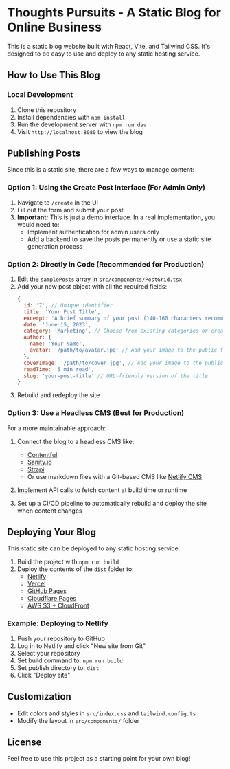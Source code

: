 
# Thoughts Pursuits - A Static Blog for Online Business

This is a static blog website built with React, Vite, and Tailwind CSS. It's designed to be easy to use and deploy to any static hosting service.

## How to Use This Blog

### Local Development

1. Clone this repository
2. Install dependencies with `npm install`
3. Run the development server with `npm run dev`
4. Visit `http://localhost:8080` to view the blog

## Publishing Posts

Since this is a static site, there are a few ways to manage content:

### Option 1: Using the Create Post Interface (For Admin Only)

1. Navigate to `/create` in the UI
2. Fill out the form and submit your post
3. **Important:** This is just a demo interface. In a real implementation, you would need to:
   - Implement authentication for admin users only
   - Add a backend to save the posts permanently or use a static site generation process

### Option 2: Directly in Code (Recommended for Production)

1. Edit the `samplePosts` array in `src/components/PostGrid.tsx`
2. Add your new post object with all the required fields:
   ```javascript
   {
     id: '7', // Unique identifier
     title: 'Your Post Title',
     excerpt: 'A brief summary of your post (140-160 characters recommended)',
     date: 'June 15, 2023',
     category: 'Marketing', // Choose from existing categories or create a new one
     author: {
       name: 'Your Name',
       avatar: '/path/to/avatar.jpg' // Add your image to the public folder
     },
     coverImage: '/path/to/cover.jpg', // Add your image to the public folder
     readTime: '5 min read',
     slug: 'your-post-title' // URL-friendly version of the title
   }
   ```
3. Rebuild and redeploy the site

### Option 3: Use a Headless CMS (Best for Production)

For a more maintainable approach:

1. Connect the blog to a headless CMS like:
   - [Contentful](https://www.contentful.com/)
   - [Sanity.io](https://www.sanity.io/)
   - [Strapi](https://strapi.io/)
   - Or use markdown files with a Git-based CMS like [Netlify CMS](https://www.netlifycms.org/)

2. Implement API calls to fetch content at build time or runtime
3. Set up a CI/CD pipeline to automatically rebuild and deploy the site when content changes

## Deploying Your Blog

This static site can be deployed to any static hosting service:

1. Build the project with `npm run build`
2. Deploy the contents of the `dist` folder to:
   - [Netlify](https://www.netlify.com/)
   - [Vercel](https://vercel.com/)
   - [GitHub Pages](https://pages.github.com/)
   - [Cloudflare Pages](https://pages.cloudflare.com/)
   - [AWS S3 + CloudFront](https://aws.amazon.com/s3/)

### Example: Deploying to Netlify

1. Push your repository to GitHub
2. Log in to Netlify and click "New site from Git"
3. Select your repository
4. Set build command to: `npm run build`
5. Set publish directory to: `dist`
6. Click "Deploy site"

## Customization

- Edit colors and styles in `src/index.css` and `tailwind.config.ts`
- Modify the layout in `src/components/` folder

## License

Feel free to use this project as a starting point for your own blog!
